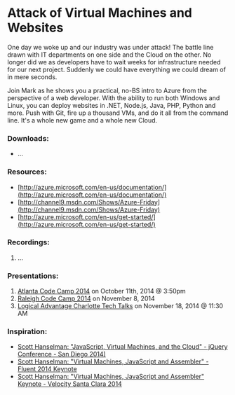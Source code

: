 # Attack of Virtual Machines and Websites

One day we woke up and our industry was under attack! The battle line drawn with IT departments on one side and the Cloud on the other. No longer did we as developers have to wait weeks for infrastructure needed for our next project. Suddenly we could have everything we could dream of in mere seconds.

Join Mark as he shows you a practical, no-BS intro to Azure from the perspective of a web developer. With the ability to run both Windows and Linux, you can deploy websites in .NET, Node.js, Java, PHP, Python and more. Push with Git, fire up a thousand VMs, and do it all from the command line. It's a whole new game and a whole new Cloud.

### Downloads:
* ...

### Resources:
* [http://azure.microsoft.com/en-us/documentation/](http://azure.microsoft.com/en-us/documentation/)
* [http://channel9.msdn.com/Shows/Azure-Friday](http://channel9.msdn.com/Shows/Azure-Friday)
* [http://azure.microsoft.com/en-us/get-started/](http://azure.microsoft.com/en-us/get-started/)

### Recordings:
1. ...

### Presentations:
1. [Atlanta Code Camp 2014](http://www.atlantacodecamp.com/2014/speaker/Mark-A--Wilson) on October 11th, 2014 @ 3:50pm
2. [Raleigh Code Camp 2014](http://codecamp.org/Raleigh) on November 8, 2014
3. [Logical Advantage Charlotte Tech Talks](http://www.meetup.com/Logical-Advantage-Charlotte-Tech-Talks/events/212238972/) on November 18, 2014 @ 11:30 AM

### Inspiration:
* [Scott Hanselman: "JavaScript, Virtual Machines, and the Cloud" - jQuery Conference - San Diego 2014)](http://youtu.be/KknECIHBAGE)
* [Scott Hanselman: "Virtual Machines, JavaScript and Assembler" - Fluent 2014 Keynote](http://youtu.be/UzyoT4DziQ4)
* [Scott Hanselman: "Virtual Machines, JavaScript and Assembler" Keynote - Velocity Santa Clara 2014](http://youtu.be/FZYrlKbkLe8)
